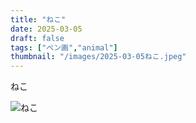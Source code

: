```yaml
---
title: "ねこ"
date: 2025-03-05
draft: false
tags: ["ペン画","animal"]
thumbnail: "/images/2025-03-05ねこ.jpeg"
---
```


ねこ

![ねこ](/images/2025-03-05ねこ.jpeg)